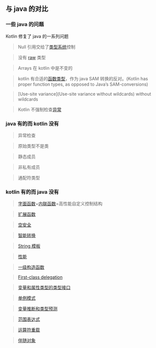## 与 java 的对比
### 一些 java 的问题
Kotlin 修复了 java 的一系列问题

> Null 引用交给了[类型系统](http://kotlinlang.org/docs/reference/null-safety.html)控制

> 没有 [raw](http://kotlinlang.org/docs/reference/java-interop.html) 类型

> Arrays 在 kotlin 中是不变的

> kotlin 有合适的[函数类型](http://kotlinlang.org/docs/reference/lambdas.html#function-types)，作为 java SAM 转换的反对。(Kotlin has proper function types, as opposed to Java’s SAM-conversions)

> [Use-site variance](Use-site variance without wildcards) without wildcards

> Kotlin 不强制检查[异常](http://kotlinlang.org/docs/reference/exceptions.html)

### java 有的而 kotlin 没有
> 异常检查

> 原始类型不是类

> 静态成员

> 非私有成员

> 通配符类型

### kotlin 有的而 java 没有
>[字面函数](http://kotlinlang.org/docs/reference/lambdas.html)+[内联函数](http://kotlinlang.org/docs/reference/inline-functions.html)=高性能自定义控制结构

>[扩展函数](http://kotlinlang.org/docs/reference/extensions.html)

>[空安全](http://kotlinlang.org/docs/reference/null-safety.html)

>[智能转换](http://kotlinlang.org/docs/reference/typecasts.html)

>[String 模板](http://kotlinlang.org/docs/reference/basic-types.html#strings)

>[性能](http://kotlinlang.org/docs/reference/properties.html)

>[一级构造函数](http://kotlinlang.org/docs/reference/classes.html)

>[First-class delegation](http://kotlinlang.org/docs/reference/delegation.html)

>[变量和属性类型的类型接口](http://kotlinlang.org/docs/reference/basic-types.html)

>[单例模式](http://kotlinlang.org/docs/reference/object-declarations.html)

>[变量推断和类型预测](http://kotlinlang.org/docs/reference/generics.html)

>[范围表达式](http://kotlinlang.org/docs/reference/ranges.html)

>[运算符重载](http://kotlinlang.org/docs/reference/operator-overloading.html)

>[伴随对象](http://kotlinlang.org/docs/reference/classes.html#companion-objects)


